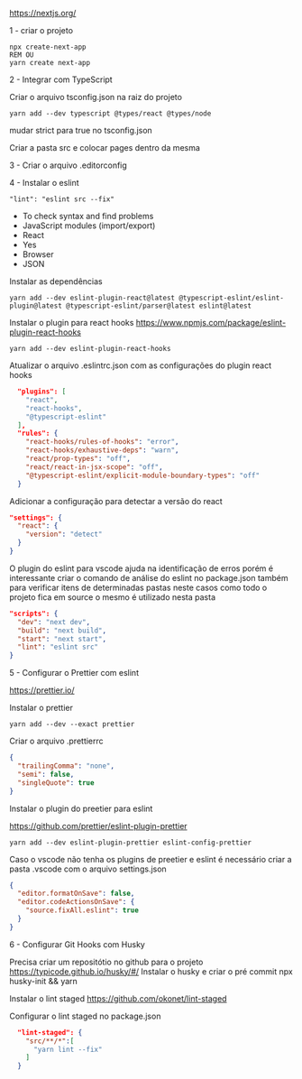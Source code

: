 https://nextjs.org/


1 - criar o projeto

```batch
npx create-next-app
REM OU
yarn create next-app
```


2 - Integrar com TypeScript

Criar o arquivo tsconfig.json na raiz do projeto

```batch
yarn add --dev typescript @types/react @types/node
```

mudar strict para true no tsconfig.json

Criar a pasta src e colocar pages dentro da mesma


3 - Criar o arquivo .editorconfig


4 - Instalar o eslint

```batch
"lint": "eslint src --fix"
```

- To check syntax and find problems
- JavaScript modules (import/export)
- React
- Yes
- Browser
- JSON

Instalar as dependências

```batch
yarn add --dev eslint-plugin-react@latest @typescript-eslint/eslint-plugin@latest @typescript-eslint/parser@latest eslint@latest
```

Instalar o plugin para react hooks
https://www.npmjs.com/package/eslint-plugin-react-hooks

```
yarn add --dev eslint-plugin-react-hooks
```

Atualizar o arquivo .eslintrc.json com as configurações do plugin react hooks

```json
  "plugins": [
    "react",
    "react-hooks",
    "@typescript-eslint"
  ],
  "rules": {
    "react-hooks/rules-of-hooks": "error",
    "react-hooks/exhaustive-deps": "warn",
    "react/prop-types": "off",
    "react/react-in-jsx-scope": "off",
    "@typescript-eslint/explicit-module-boundary-types": "off"
  }
```

Adicionar a configuração para detectar a versão do react

```json
"settings": {
  "react": {
    "version": "detect"
  }
}
```

O plugin do eslint para vscode ajuda na identificação de erros
porém é interessante criar o comando de análise do eslint no package.json
também para verificar itens de determinadas pastas neste casos como todo
o projeto fica em source o mesmo é utilizado nesta pasta

```json
"scripts": {
  "dev": "next dev",
  "build": "next build",
  "start": "next start",
  "lint": "eslint src"
}
```


5 - Configurar o Prettier com eslint

https://prettier.io/

Instalar o prettier

```batch
yarn add --dev --exact prettier
```

Criar o arquivo .prettierrc

```json
{
  "trailingComma": "none",
  "semi": false,
  "singleQuote": true
}
```

Instalar o plugin do preetier para eslint

https://github.com/prettier/eslint-plugin-prettier

```batch
yarn add --dev eslint-plugin-prettier eslint-config-prettier
```

Caso o vscode não tenha os plugins de preetier e eslint é necessário criar a pasta
.vscode com o arquivo settings.json

```json
{
  "editor.formatOnSave": false,
  "editor.codeActionsOnSave": {
    "source.fixAll.eslint": true
  }
}
```


6 - Configurar Git Hooks com Husky

Precisa criar um repositótio no github para o projeto
https://typicode.github.io/husky/#/
Instalar o husky e criar o pré commit
npx husky-init && yarn

Instalar o lint staged
https://github.com/okonet/lint-staged

Configurar o lint staged no package.json
```json
  "lint-staged": {
    "src/**/*":[
      "yarn lint --fix"
    ]
  }
```







